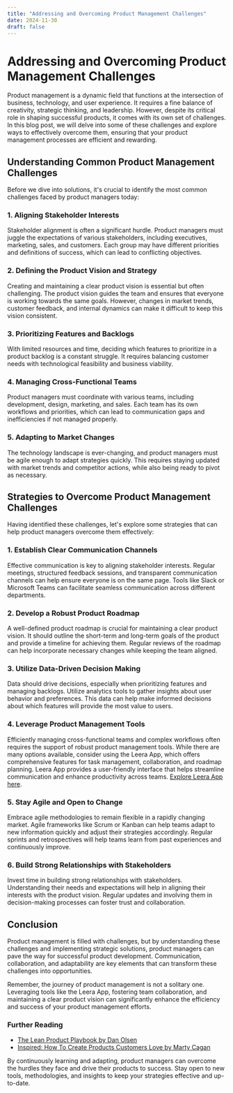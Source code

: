 ```yaml
---
title: "Addressing and Overcoming Product Management Challenges"
date: 2024-11-30
draft: false
---
```

# Addressing and Overcoming Product Management Challenges

Product management is a dynamic field that functions at the intersection of business, technology, and user experience. It requires a fine balance of creativity, strategic thinking, and leadership. However, despite its critical role in shaping successful products, it comes with its own set of challenges. In this blog post, we will delve into some of these challenges and explore ways to effectively overcome them, ensuring that your product management processes are efficient and rewarding.

## Understanding Common Product Management Challenges

Before we dive into solutions, it's crucial to identify the most common challenges faced by product managers today:

### 1. **Aligning Stakeholder Interests**

Stakeholder alignment is often a significant hurdle. Product managers must juggle the expectations of various stakeholders, including executives, marketing, sales, and customers. Each group may have different priorities and definitions of success, which can lead to conflicting objectives.

### 2. **Defining the Product Vision and Strategy**

Creating and maintaining a clear product vision is essential but often challenging. The product vision guides the team and ensures that everyone is working towards the same goals. However, changes in market trends, customer feedback, and internal dynamics can make it difficult to keep this vision consistent.

### 3. **Prioritizing Features and Backlogs**

With limited resources and time, deciding which features to prioritize in a product backlog is a constant struggle. It requires balancing customer needs with technological feasibility and business viability.

### 4. **Managing Cross-Functional Teams**

Product managers must coordinate with various teams, including development, design, marketing, and sales. Each team has its own workflows and priorities, which can lead to communication gaps and inefficiencies if not managed properly.

### 5. **Adapting to Market Changes**

The technology landscape is ever-changing, and product managers must be agile enough to adapt strategies quickly. This requires staying updated with market trends and competitor actions, while also being ready to pivot as necessary.

## Strategies to Overcome Product Management Challenges

Having identified these challenges, let's explore some strategies that can help product managers overcome them effectively:

### 1. **Establish Clear Communication Channels**

Effective communication is key to aligning stakeholder interests. Regular meetings, structured feedback sessions, and transparent communication channels can help ensure everyone is on the same page. Tools like Slack or Microsoft Teams can facilitate seamless communication across different departments.

### 2. **Develop a Robust Product Roadmap**

A well-defined product roadmap is crucial for maintaining a clear product vision. It should outline the short-term and long-term goals of the product and provide a timeline for achieving them. Regular reviews of the roadmap can help incorporate necessary changes while keeping the team aligned.

### 3. **Utilize Data-Driven Decision Making**

Data should drive decisions, especially when prioritizing features and managing backlogs. Utilize analytics tools to gather insights about user behavior and preferences. This data can help make informed decisions about which features will provide the most value to users.

### 4. **Leverage Product Management Tools**

Efficiently managing cross-functional teams and complex workflows often requires the support of robust product management tools. While there are many options available, consider using the Leera App, which offers comprehensive features for task management, collaboration, and roadmap planning. Leera App provides a user-friendly interface that helps streamline communication and enhance productivity across teams. [Explore Leera App here](https://leera.app).

### 5. **Stay Agile and Open to Change**

Embrace agile methodologies to remain flexible in a rapidly changing market. Agile frameworks like Scrum or Kanban can help teams adapt to new information quickly and adjust their strategies accordingly. Regular sprints and retrospectives will help teams learn from past experiences and continuously improve.

### 6. **Build Strong Relationships with Stakeholders**

Invest time in building strong relationships with stakeholders. Understanding their needs and expectations will help in aligning their interests with the product vision. Regular updates and involving them in decision-making processes can foster trust and collaboration.

## Conclusion

Product management is filled with challenges, but by understanding these challenges and implementing strategic solutions, product managers can pave the way for successful product development. Communication, collaboration, and adaptability are key elements that can transform these challenges into opportunities.

Remember, the journey of product management is not a solitary one. Leveraging tools like the Leera App, fostering team collaboration, and maintaining a clear product vision can significantly enhance the efficiency and success of your product management efforts.

### Further Reading

- [The Lean Product Playbook by Dan Olsen](https://www.amazon.com/Lean-Product-Playbook-Innovate-Successful/dp/1118960874)
- [Inspired: How To Create Products Customers Love by Marty Cagan](https://www.amazon.com/INSPIRED-Create-Products-Customers-Love/dp/1119387507)

By continuously learning and adapting, product managers can overcome the hurdles they face and drive their products to success. Stay open to new tools, methodologies, and insights to keep your strategies effective and up-to-date.